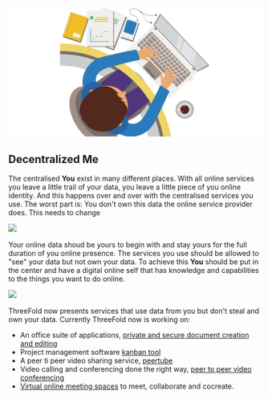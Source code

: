 ![](./img/me.png)

## Decentralized Me

The centralised **You** exist in many different places. With all online services you leave a little trail of your data, you leave a little piece of you online identity. And this happens over and over with the centralised services you use.  The worst part is:  You don't own this data the online service provider does.  This needs to change

<!-- 
the version with the text included it tool heavy and distracting
![](./img/fragmented_digital_self.png) 
-->
![](./img/fragmented_digital_self_notext.png)

Your online data shoud be yours to begin with and stay yours for the full duration of you online presence.  The services you use should be allowed to "see" your data but not own your data. To achieve this **You** should be put in the center and have a digital online self that has knowledge and capabilities to the things you want to do online.

<!--
the version with the text included it tool heavy and distracting
![](./img/your_digital_self.png)
-->
![](./img/your_digital_self_notext.png)

ThreeFold now presents services that use data from you but don't steal and own your data.  Currently ThreeFold now is working on:
 - An office suite of applications, [private and secure document creation and editing](cryptpad.md)
 - Project management software [kanban tool](taiga.md)
 - A peer ti peer video sharing service, [peertube](peertube.md)
 - Video calling and conferencing done the right way, [peer to peer video conferencing](freeflow_connect.md)
 - [Virtual online meeting spaces](hubs.md) to meet, collaborate and cocreate.